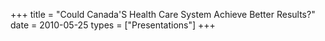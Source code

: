 +++
title = "Could Canada'S Health Care System Achieve Better Results?"
date = 2010-05-25
types = ["Presentations"]
+++
